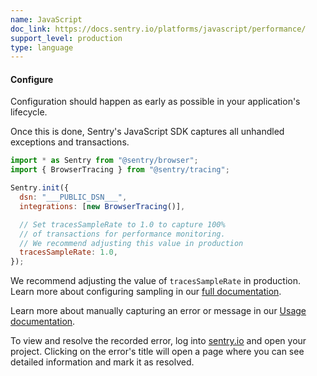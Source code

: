 ```yaml
---
name: JavaScript
doc_link: https://docs.sentry.io/platforms/javascript/performance/
support_level: production
type: language
---
```


#### Configure

Configuration should happen as early as possible in your application's lifecycle.

Once this is done, Sentry's JavaScript SDK captures all unhandled exceptions and transactions.

```javascript
import * as Sentry from "@sentry/browser";
import { BrowserTracing } from "@sentry/tracing";

Sentry.init({
  dsn: "___PUBLIC_DSN___",
  integrations: [new BrowserTracing()],

  // Set tracesSampleRate to 1.0 to capture 100%
  // of transactions for performance monitoring.
  // We recommend adjusting this value in production
  tracesSampleRate: 1.0,
});
```

We recommend adjusting the value of `tracesSampleRate` in production. Learn more about configuring sampling in our [full documentation](/platforms/javascript/configuration/sampling/).

Learn more about manually capturing an error or message in our [Usage documentation](/usage/).

To view and resolve the recorded error, log into [sentry.io](https://sentry.io) and open your project. Clicking on the error's title will open a page where you can see detailed information and mark it as resolved.
